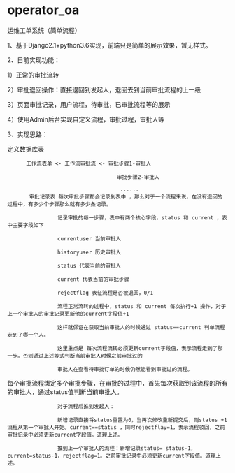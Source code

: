 # operator_oa

运维工单系统（简单流程）

1、基于Django2.1+python3.6实现，前端只是简单的展示效果，暂无样式。

2、目前实现功能：

  1）正常的审批流转

  2）审批退回操作：直接退回到发起人，退回去到当前审批流程的上一级

  3）页面审批记录，用户流程，待审批，已审批流程等的展示

  4）使用Admin后台实现自定义流程，审批过程，审批人等

3、实现思路：

   定义数据库表

          工作流表单 <- 工作流审批流 <- 审批步骤1-审批人
          
                                       审批步骤2-审批人
                                       
                                        ......
           审批记录表 每次审批步骤都会记录到表中 ，那么对于一个流程来说，在没有退回的过程中，有多少个步骤那么就有多少条记录。
                    
                    记录审批的每一步骤，表中有两个核心字段，status 和 current ，表中主要字段如下
                    
                    currentuser 当前审批人
                    
                    historyuser 历史审批人
                    
                    status 代表当前的审批人
                    
                    current 代表当前的审批步骤
                    
                    rejectflag 表征流程是否被退回，0/1
                    
                    流程正常流转的过程中，status 和 current 每次执行+1 操作，对于上一个审批人的审批记录更新他的current字段值+1
                    
                    这样就保证在获取当前审批人的时候通过 status==current 判单流程走到了哪一个人。
                    
                    这里重点是 每次流程流转必须更新current字段值，表示流程走到了那一步。否则通过上述等式判断当前审批人时候之前审批过的
                    
                    审批人在查看待审批订单的时候仍然能看到审批过的流程。
                                        
每个审批流程绑定多个审批步骤，在审批的过程中，首先每次获取到该流程的所有的审批人，通过status值判断当前审批人。
                    
                    对于流程后推到发起人：
                    
                    新增记录直接将status重置为0，当再次修改重新提交后，则status +1 流程从第一个审批人开始。current==status ，同时rejectflay=1，表示流程驳回，之前审批记录中必须更新current字段值。道理上述。
                    
                    推到上一个审批人的流程：新增记录status= status-1，current=status-1，rejectflag=1。之前审批记录中必须更新current字段值。道理上述。
                    
                    
                                   
